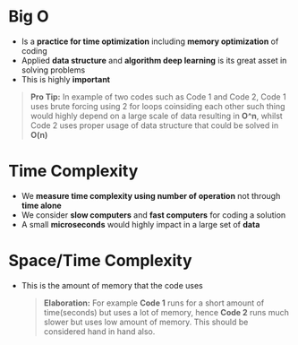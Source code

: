# Big O

- Is a **practice for time optimization** including **memory optimization** of coding
- Applied **data structure** and **algorithm deep learning** is its great asset in solving problems
- This is highly **important**

> **Pro Tip:** In example of two codes such as Code 1 and Code 2, Code 1 uses brute forcing using 2 for loops coinsiding each other
> such thing would highly depend on a large scale of data resulting in **O^n**, whilst Code 2 uses proper usage of data structure that could
> be solved in **O(n)**

# Time Complexity

- We **measure time complexity using number of operation** not through **time alone**
- We consider **slow computers** and **fast computers** for coding a solution
- A small **microseconds** would highly impact in a large set of **data**

# Space/Time Complexity

- This is the amount of memory that the code uses
  > **Elaboration:** For example **Code 1** runs for a short amount of time(seconds) but uses a lot of memory,
  > hence **Code 2** runs much slower but uses low amount of memory. This should be considered hand in hand also.
